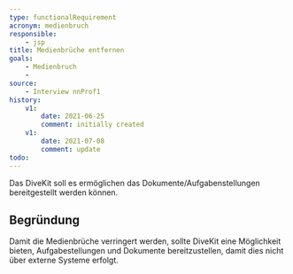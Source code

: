 ```yaml
---
type: functionalRequirement
acronym: medienbruch
responsible: 
    - jsp
title: Medienbrüche entfernen
goals: 
    - Medienbruch
    -
source:
    - Interview nnProf1
history:
    v1:
        date: 2021-06-25
        comment: initially created
    v1:
        date: 2021-07-08
        comment: update
todo: 
---
```



Das DiveKit soll es ermöglichen das Dokumente/Aufgabenstellungen bereitgestellt werden können.

## Begründung

Damit die Medienbrüche verringert werden, sollte DiveKit eine Möglichkeit bieten, Aufgabestellungen und Dokumente bereitzustellen, damit dies nicht über externe Systeme erfolgt.
